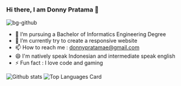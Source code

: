 ### Hi there, I am Donny Pratama 👋
![bg-github](https://user-images.githubusercontent.com/64658351/173402860-7222b9c5-ad22-44b7-85d7-f1ba47bee862.png)

- 💼 I’m pursuing a Bachelor of Informatics Engineering Degree
- 🌱 I’m currently try to create a responsive website
- 📫 How to reach me : donnypratamae@gmail.com
- 😄 I'm natively speak Indonesian and intermediate speak english
- ⚡ Fun fact : I love code and gaming

![Github stats](https://github-readme-stats.vercel.app/api?username=donnypratamae&theme=tokyonight&show_icons=true&count_private=true) ![Top Languages Card](https://github-readme-stats.vercel.app/api/top-langs/?username=donnypratamae&layout=compact)
